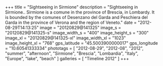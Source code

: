 +++
title = "Sightseeing in Sirmione"
description = "Sightseeing in Sirmione.. Sirmione is a comune in the province of Brescia, in Lombardy. It is bounded by the comunes of Desenzano del Garda and Peschiera del Garda in the province of Verona and the region of Veneto."
date = "2012-08-29T14:13:25"
image = "20120829@141325"
image_s = "20120829@141325-s"
image_width_s = "400"
image_height_s = "300"
image_xl = "20120829@141325-xl"
image_width_xl = "1023"
image_height_xl = "768"
gps_latitude = "45.5003900000017"
gps_longitude = "10.60541333334"
phototags = [ "2012-08-29", "2012-08", "2012", "summer", "afternoon", "Sirmione", "Brescia", "Lombardia", "Italy", "Europe", "lake", "beach" ]
galleries = [ "Timeline 2012" ]
+++
